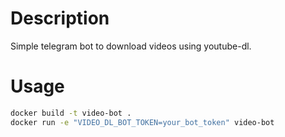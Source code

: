 # Description

Simple telegram bot to download videos using youtube-dl.

# Usage

```sh
docker build -t video-bot .
docker run -e "VIDEO_DL_BOT_TOKEN=your_bot_token" video-bot
```


